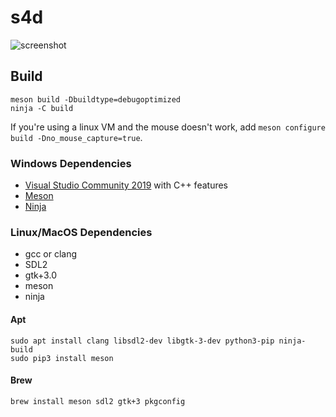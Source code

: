 # s4d

![screenshot](https://i.imgur.com/gkBHBR9.png)

## Build

```
meson build -Dbuildtype=debugoptimized
ninja -C build
```

If you're using a linux VM and the mouse doesn't work, add ``meson configure build -Dno_mouse_capture=true``.

### Windows Dependencies

- [Visual Studio Community 2019](https://visualstudio.microsoft.com/downloads/) with C++ features
- [Meson](https://mesonbuild.com/Getting-meson.html)
- [Ninja](https://github.com/ninja-build/ninja/releases)

### Linux/MacOS Dependencies

- gcc or clang
- SDL2
- gtk+3.0
- meson
- ninja

#### Apt
```
sudo apt install clang libsdl2-dev libgtk-3-dev python3-pip ninja-build
sudo pip3 install meson
```

#### Brew
```
brew install meson sdl2 gtk+3 pkgconfig
```
